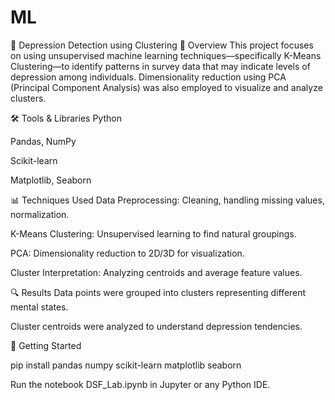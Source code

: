 # ML

🧠 Depression Detection using Clustering
📌 Overview
This project focuses on using unsupervised machine learning techniques—specifically K-Means Clustering—to identify patterns in survey data that may indicate levels of depression among individuals. Dimensionality reduction using PCA (Principal Component Analysis) was also employed to visualize and analyze clusters.

🛠️ Tools & Libraries
Python

Pandas, NumPy

Scikit-learn

Matplotlib, Seaborn

📊 Techniques Used
Data Preprocessing: Cleaning, handling missing values, normalization.

K-Means Clustering: Unsupervised learning to find natural groupings.

PCA: Dimensionality reduction to 2D/3D for visualization.

Cluster Interpretation: Analyzing centroids and average feature values.

🔍 Results
Data points were grouped into clusters representing different mental states.

Cluster centroids were analyzed to understand depression tendencies.

🚀 Getting Started

pip install pandas numpy scikit-learn matplotlib seaborn

Run the notebook DSF_Lab.ipynb in Jupyter or any Python IDE.
